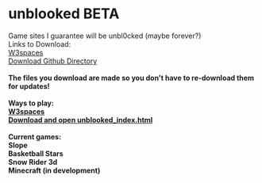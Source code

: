 # unblooked BETA
Game sites I guarantee will be unbl0cked (maybe forever?)
<br>
Links to Download:<br>
<a href="https://unblooked.w3spaces.com/download.html">W3spaces</a>
<br>
<a href="https://download-directory.github.io/?url=https%3A%2F%2Fgithub.com%2FWande-inc%2Funblooked%2Ftree%2Fmain%2Fdownload">Download Github Directory</a>
<br><br>
<b>The files you download are made so you don't have to re-download them for updates!</b>
<br><br>
<b>Ways to play:
<br>
<a href="https://unblooked.w3spaces.com/school.html">W3spaces</a>
<br>
<a href="#unblooked-beta">Download and open unblooked_index.html</a>
<br><br>
Current games:
<br>Slope<br>Basketball Stars<br>Snow Rider 3d<br>Minecraft (in development)</b>
